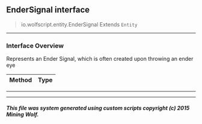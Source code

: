## EnderSignal __interface__

>io.wolfscript.entity.EnderSignal
>Extends `Entity`

---

### Interface Overview

Represents an Ender Signal, which is often created upon throwing an ender eye

Method | Type   
--- | :--- 



---

---


##### This file was system generated using custom scripts copyright (c) 2015 Mining Wolf.
	

